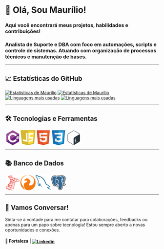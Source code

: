 # 👋 Olá, Sou Maurílio!

### Aqui você encontrará meus projetos, habilidades e contribuições!
### Analista de Suporte e DBA com foco em automações, scripts e controle de sistemas. Atuando com organização de processos técnicos e manutenção de bases.

---

## 📈 Estatísticas do GitHub
[![Estatísticas de Maurilio](https://github-readme-stats.vercel.app/api?username=Maurilio-Carmo&show_icons=true&theme=dark&locale=pt-br&border_radius=15#gh-dark-mode-only)](https://github.com/Maurilio-Carmo)
[![Estatísticas de Maurilio](https://github-readme-stats.vercel.app/api?username=Maurilio-Carmo&show_icons=true&theme=default&locale=pt-br&border_radius=15#gh-light-mode-only)](https://github.com/Maurilio-Carmo)
[![Linguagens mais usadas](https://github-readme-stats.vercel.app/api/top-langs/?username=Maurilio-Carmo&layout=compact&theme=dark&locale=pt-br&border_radius=15#gh-dark-mode-only)](https://github.com/Maurilio-Carmo)
[![Linguagens mais usadas](https://github-readme-stats.vercel.app/api/top-langs/?username=Maurilio-Carmo&layout=compact&theme=default&locale=pt-br&border_radius=15#gh-light-mode-only)](https://github.com/Maurilio-Carmo)

---

## 🛠️ Tecnologias e Ferramentas

<div style="display: flex; flex-wrap: wrap; gap: 20 px;">
  <img align="center" alt="C#" height="50" width="50" src="icons/csharp.svg" />
  <img align="center" alt="javacript" height="50" width="50" src="icons/javascript.svg">
  <img align="center" alt="HTML" height="50" width="50" src="icons/html5.svg"/>
  <img align="center" alt="CSS" height="50" width="50" src="icons/css3.svg"/>
  <img align="center" alt="Bash" height="50" width="50" src="icons/bash.svg"/>
</div>

---

## 📚 Banco de Dados

<div style="display: flex; flex-wrap: wrap; gap: 20 px;">
  <img align="center" alt="SQL Server" height="50" width="50" src="icons/sqlserver.svg"/>
  <img align="center" alt="Firebase" height="50" width="50" src="icons/firebird.svg"/>
  <img align="center" alt="MySQL" height="50" width="50" src="icons/mysql.svg"/>
  <img align="center" alt="PostgreSQL" height="50" width="50" src="icons/postgresql.svg"/>
</div>

---

## 💭 Vamos Conversar!

Sinta-se à vontade para me contatar para colaborações, feedbacks ou apenas para um papo sobre tecnologia! Estou sempre aberto a novas oportunidades e conexões.

#### 📍 Fortaleza | [<img align="center" alt="Linkedin" height="20" width="90" src="https://img.shields.io/badge/-LinkedIn-%230077B5?style=for-the-badge&logo=linkedin&logoColor=white"/>](https://www.linkedin.com/in/maurilio-do-carmo/)  
